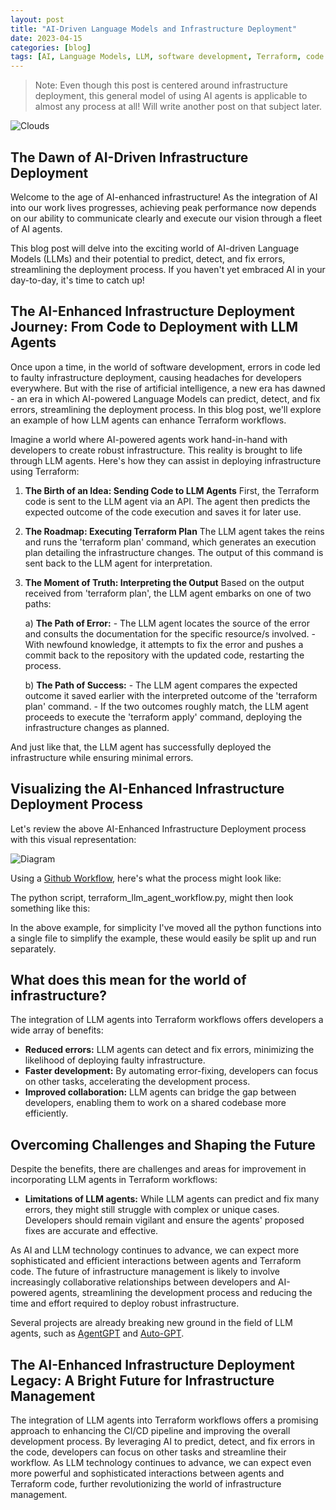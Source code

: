 ```yaml
---
layout: post
title: "AI-Driven Language Models and Infrastructure Deployment"
date: 2023-04-15
categories: [blog]
tags: [AI, Language Models, LLM, software development, Terraform, code validation, error fixing, infrastructure, terraform plan, terraform apply, AgentGPT, Auto-GPT]
---
```


<style>
    .e-content p {
        text-align: justify;
    }
</style>

> Note: Even though this post is centered around infrastructure deployment, this general model of using AI agents is applicable to almost any process at all! Will write another post on that subject later.

<img src = "https://sturlabragason.github.io/images/ff6353af-3365-403a-a2be-62e274aa2e87.jpeg" alt = "Clouds"  style="display: block; margin: auto;" /> 

## The Dawn of AI-Driven Infrastructure Deployment

Welcome to the age of AI-enhanced infrastructure! As the integration of AI into our work lives progresses, achieving peak performance now depends on our ability to communicate clearly and execute our vision through a fleet of AI agents.

This blog post will delve into the exciting world of AI-driven Language Models (LLMs) and their potential to predict, detect, and fix errors, streamlining the deployment process. If you haven't yet embraced AI in your day-to-day, it's time to catch up!

## The AI-Enhanced Infrastructure Deployment Journey: From Code to Deployment with LLM Agents

Once upon a time, in the world of software development, errors in code led to faulty infrastructure deployment, causing headaches for developers everywhere. But with the rise of artificial intelligence, a new era has dawned - an era in which AI-powered Language Models can predict, detect, and fix errors, streamlining the deployment process. In this blog post, we'll explore an example of how LLM agents can enhance Terraform workflows.

Imagine a world where AI-powered agents work hand-in-hand with developers to create robust infrastructure. This reality is brought to life through LLM agents. Here's how they can assist in deploying infrastructure using Terraform:

1. **The Birth of an Idea: Sending Code to LLM Agents**
    First, the Terraform code is sent to the LLM agent via an API. The agent then predicts the expected outcome of the code execution and saves it for later use.

2. **The Roadmap: Executing Terraform Plan**
    The LLM agent takes the reins and runs the 'terraform plan' command, which generates an execution plan detailing the infrastructure changes. The output of this command is sent back to the LLM agent for interpretation.

3. **The Moment of Truth: Interpreting the Output**
    Based on the output received from 'terraform plan', the LLM agent embarks on one of two paths:

    a) **The Path of Error:**
        - The LLM agent locates the source of the error and consults the documentation for the specific resource/s involved.
        - With newfound knowledge, it attempts to fix the error and pushes a commit back to the repository with the updated code, restarting the process.

    b) **The Path of Success:**
        - The LLM agent compares the expected outcome it saved earlier with the interpreted outcome of the 'terraform plan' command.
        - If the two outcomes roughly match, the LLM agent proceeds to execute the 'terraform apply' command, deploying the infrastructure changes as planned.


And just like that, the LLM agent has successfully deployed the infrastructure while ensuring minimal errors.


## Visualizing the AI-Enhanced Infrastructure Deployment Process

Let's review the above AI-Enhanced Infrastructure Deployment process with this visual representation:

<img src = "https://sturlabragason.github.io/images/diagram.png" alt = "Diagram" />


Using a [Github Workflow](https://docs.github.com/en/actions/using-workflows), here's what the process might look like:

<script src="https://gist.github.com/sturlabragason/dfbfa723db8219f5c12a8eddeba9a1ab.js"></script>

The python script, terraform_llm_agent_workflow.py, might then look something like this:

<script src="https://gist.github.com/sturlabragason/6b619686d7a1375dd270f47221ac127a.js"></script>

In the above example, for simplicity I've moved all the python functions into a single file to simplify the example, these would easily be split up and run separately.

## What does this mean for the world of infrastructure?

The integration of LLM agents into Terraform workflows offers developers a wide array of benefits:

- **Reduced errors:** LLM agents can detect and fix errors, minimizing the likelihood of deploying faulty infrastructure.
- **Faster development:** By automating error-fixing, developers can focus on other tasks, accelerating the development process.
- **Improved collaboration:** LLM agents can bridge the gap between developers, enabling them to work on a shared codebase more efficiently.

## Overcoming Challenges and Shaping the Future

Despite the benefits, there are challenges and areas for improvement in incorporating LLM agents in Terraform workflows:

- **Limitations of LLM agents:** While LLM agents can predict and fix many errors, they might still struggle with complex or unique cases. Developers should remain vigilant and ensure the agents' proposed fixes are accurate and effective.

As AI and LLM technology continues to advance, we can expect more sophisticated and efficient interactions between agents and Terraform code. The future of infrastructure management is likely to involve increasingly collaborative relationships between developers and AI-powered agents, streamlining the development process and reducing the time and effort required to deploy robust infrastructure.

Several projects are already breaking new ground in the field of LLM agents, such as [AgentGPT](https://github.com/reworkd/AgentGPT) and [Auto-GPT](https://github.com/Significant-Gravitas/Auto-GPT).

## The AI-Enhanced Infrastructure Deployment Legacy: A Bright Future for Infrastructure Management

The integration of LLM agents into Terraform workflows offers a promising approach to enhancing the CI/CD pipeline and improving the overall development process. By leveraging AI to predict, detect, and fix errors in the code, developers can focus on other tasks and streamline their workflow. As LLM technology continues to advance, we can expect even more powerful and sophisticated interactions between agents and Terraform code, further revolutionizing the world of infrastructure management.


